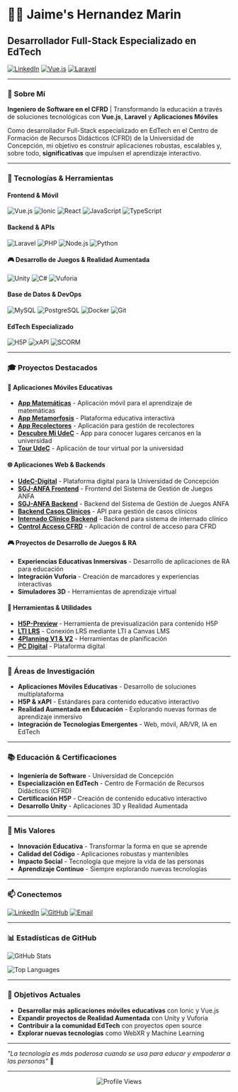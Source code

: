 # 👨‍💻 Jaime's Hernandez Marin
## Desarrollador Full-Stack Especializado en EdTech

[![LinkedIn](https://img.shields.io/badge/LinkedIn-0077B5?style=for-the-badge&logo=linkedin&logoColor=white)](https://www.linkedin.com/in/jaime-hernandez-505a8748/)
[![Vue.js](https://img.shields.io/badge/Vue.js-35495E?style=for-the-badge&logo=vue.js&logoColor=4FC08D)](https://vuejs.org/)
[![Laravel](https://img.shields.io/badge/Laravel-FF2D20?style=for-the-badge&logo=laravel&logoColor=white)](https://laravel.com/)

---

### 🎯 Sobre Mí

**Ingeniero de Software en el CFRD** | Transformando la educación a través de soluciones tecnológicas con **Vue.js**, **Laravel** y **Aplicaciones Móviles**

Como desarrollador Full-Stack especializado en EdTech en el Centro de Formación de Recursos Didácticos (CFRD) de la Universidad de Concepción, mi objetivo es construir aplicaciones robustas, escalables y, sobre todo, **significativas** que impulsen el aprendizaje interactivo.

---

### 🚀 Tecnologías & Herramientas

#### **Frontend & Móvil**
![Vue.js](https://img.shields.io/badge/Vue.js-4FC08D?style=flat&logo=vue.js&logoColor=white)
![Ionic](https://img.shields.io/badge/Ionic-3880FF?style=flat&logo=ionic&logoColor=white)
![React](https://img.shields.io/badge/React-20232A?style=flat&logo=react&logoColor=61DAFB)
![JavaScript](https://img.shields.io/badge/JavaScript-F7DF1E?style=flat&logo=javascript&logoColor=black)
![TypeScript](https://img.shields.io/badge/TypeScript-007ACC?style=flat&logo=typescript&logoColor=white)

#### **Backend & APIs**
![Laravel](https://img.shields.io/badge/Laravel-FF2D20?style=flat&logo=laravel&logoColor=white)
![PHP](https://img.shields.io/badge/PHP-777BB4?style=flat&logo=php&logoColor=white)
![Node.js](https://img.shields.io/badge/Node.js-43853D?style=flat&logo=node.js&logoColor=white)
![Python](https://img.shields.io/badge/Python-3776AB?style=flat&logo=python&logoColor=white)

#### **🎮 Desarrollo de Juegos & Realidad Aumentada**
![Unity](https://img.shields.io/badge/Unity-000000?style=flat&logo=unity&logoColor=white)
![C#](https://img.shields.io/badge/C%23-239120?style=flat&logo=c-sharp&logoColor=white)
![Vuforia](https://img.shields.io/badge/Vuforia-000000?style=flat&logo=vuforia&logoColor=white)

#### **Base de Datos & DevOps**
![MySQL](https://img.shields.io/badge/MySQL-4479A1?style=flat&logo=mysql&logoColor=white)
![PostgreSQL](https://img.shields.io/badge/PostgreSQL-316192?style=flat&logo=postgresql&logoColor=white)
![Docker](https://img.shields.io/badge/Docker-2496ED?style=flat&logo=docker&logoColor=white)
![Git](https://img.shields.io/badge/Git-F05032?style=flat&logo=git&logoColor=white)

#### **EdTech Especializado**
![H5P](https://img.shields.io/badge/H5P-FF6B35?style=flat&logo=h5p&logoColor=white)
![xAPI](https://img.shields.io/badge/xAPI-000000?style=flat&logo=xapi&logoColor=white)
![SCORM](https://img.shields.io/badge/SCORM-000000?style=flat&logo=scorm&logoColor=white)

---

### 🎓 Proyectos Destacados

#### **📱 Aplicaciones Móviles Educativas**
- **[App Matemáticas](https://github.com/jaimeEHM/appMatematicas)** - Aplicación móvil para el aprendizaje de matemáticas
- **[App Metamorfosis](https://github.com/jaimeEHM/appMetamorfosis)** - Plataforma educativa interactiva
- **[App Recolectores](https://github.com/jaimeEHM/appRecolectores)** - Aplicación para gestión de recolectores
- **[Descubre Mi UdeC](https://github.com/jaimeEHM/descrubroMiUdeC)** - App para conocer lugares cercanos en la universidad
- **[Tour UdeC](https://github.com/jaimeEHM/tourUdeC)** - Aplicación de tour virtual por la universidad

#### **🌐 Aplicaciones Web & Backends**
- **[UdeC-Digital](https://github.com/jaimeEHM/UdeC-Digital)** - Plataforma digital para la Universidad de Concepción
- **[SGJ-ANFA Frontend](https://github.com/jaimeEHM/SGJ-ANFA-FRONT)** - Frontend del Sistema de Gestión de Juegos ANFA
- **[SGJ-ANFA Backend](https://github.com/jaimeEHM/SGJ-ANFA-BACK)** - Backend del Sistema de Gestión de Juegos ANFA
- **[Backend Casos Clínicos](https://github.com/jaimeEHM/backend_casos_clinicos)** - API para gestión de casos clínicos
- **[Internado Clínico Backend](https://github.com/jaimeEHM/internado_clinico_back)** - Backend para sistema de internado clínico
- **[Control Acceso CFRD](https://github.com/jaimeEHM/controlAccesoCFRD)** - Aplicación de control de acceso para CFRD

#### **🎮 Proyectos de Desarrollo de Juegos & RA**
- **Experiencias Educativas Inmersivas** - Desarrollo de aplicaciones de RA para educación
- **Integración Vuforia** - Creación de marcadores y experiencias interactivas
- **Simuladores 3D** - Herramientas de aprendizaje virtual

#### **🔧 Herramientas & Utilidades**
- **[H5P-Preview](https://github.com/jaimeEHM/H5P-Preview)** - Herramienta de previsualización para contenido H5P
- **[LTI LRS](https://github.com/jaimeEHM/lti_lrs)** - Conexión LRS mediante LTI a Canvas LMS
- **[4Planning V1 & V2](https://github.com/jaimeEHM/4PlanningV1)** - Herramientas de planificación
- **[PC Digital](https://github.com/jaimeEHM/pcDigital)** - Plataforma digital

---

### 🔬 Áreas de Investigación

- **Aplicaciones Móviles Educativas** - Desarrollo de soluciones multiplataforma
- **H5P & xAPI** - Estándares para contenido educativo interactivo
- **Realidad Aumentada en Educación** - Explorando nuevas formas de aprendizaje inmersivo
- **Integración de Tecnologías Emergentes** - Web, móvil, AR/VR, IA en EdTech

---

### 📚 Educación & Certificaciones

- **Ingeniería de Software** - Universidad de Concepción
- **Especialización en EdTech** - Centro de Formación de Recursos Didácticos (CFRD)
- **Certificación H5P** - Creación de contenido educativo interactivo
- **Desarrollo Unity** - Aplicaciones 3D y Realidad Aumentada

---

### 🌟 Mis Valores

- **Innovación Educativa** - Transformar la forma en que se aprende
- **Calidad del Código** - Aplicaciones robustas y mantenibles
- **Impacto Social** - Tecnología que mejore la vida de las personas
- **Aprendizaje Continuo** - Siempre explorando nuevas tecnologías

---

### 📫 Conectemos

[![LinkedIn](https://img.shields.io/badge/LinkedIn-0077B5?style=for-the-badge&logo=linkedin&logoColor=white)](https://www.linkedin.com/in/jaime-hernandez-505a8748/)
[![GitHub](https://img.shields.io/badge/GitHub-100000?style=for-the-badge&logo=github&logoColor=white)](https://github.com/jaimeEHM)
[![Email](https://img.shields.io/badge/Email-D14836?style=for-the-badge&logo=gmail&logoColor=white)](mailto:jhernandez@cfrd.cl)

---

### 📊 Estadísticas de GitHub

![GitHub Stats](https://github-readme-stats.vercel.app/api?username=jaimeEHM&show_icons=true&theme=radical)

![Top Languages](https://github-readme-stats.vercel.app/api/top-langs/?username=jaimeEHM&layout=compact&theme=radical)

---

### 🎯 Objetivos Actuales

- **Desarrollar más aplicaciones móviles educativas** con Ionic y Vue.js
- **Expandir proyectos de Realidad Aumentada** con Unity y Vuforia
- **Contribuir a la comunidad EdTech** con proyectos open source
- **Explorar nuevas tecnologías** como WebXR y Machine Learning

---

*"La tecnología es más poderosa cuando se usa para educar y empoderar a las personas"* 🚀

---

<div align="center">
  <img src="https://komarev.com/ghpvc/?username=jaimeEHM&style=flat-square&color=blue" alt="Profile Views"/>
</div>
